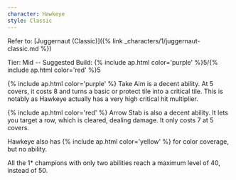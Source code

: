 ```yaml
---
character: Hawkeye
style: Classic
---
```

Refer to: [Juggernaut (Classic)]({% link _characters/1/juggernaut-classic.md %})

Tier: Mid -- Suggested Build: {% include ap.html color='purple' %}5/{% include ap.html color='red' %}5

{% include ap.html color='purple' %} Take Aim is a decent ability. At 5 covers, it costs 8 and turns a basic or protect tile into a critical tile. This is notably as Hawkeye actually has a very high critical hit multiplier.

{% include ap.html color='red' %} Arrow Stab is also a decent ability. It lets you target a row, which is cleared, dealing damage. It only costs 7 at 5 covers.

Hawkeye also has {% include ap.html color='yellow' %} for color coverage, but no ability.

All the 1* champions with only two abilities reach a maximum level of 40, instead of 50.
